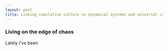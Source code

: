```yaml
---
layout: post
title: Linking cumulative culture to dynamical systems and universal computation
---
```


### Living on the edge of chaos
Lately I've been 
